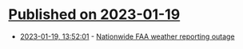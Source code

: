# [Published on 2023-01-19](index.md)

* [2023-01-19, 13:52:01](https://news.ycombinator.com/item?id=34440228) - [Nationwide FAA weather reporting outage](https://www.nco.ncep.noaa.gov/status/messages/)
